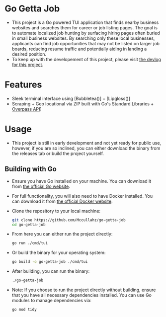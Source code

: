 # Go Getta Job
- This project is a Go powered TUI application that finds nearby business websites and searches them for career or job listing pages. The goal is to automate localized job hunting by surfacing hiring pages often buried in small business websites. By searching only these local businesses, applicants can find job opportunities that may not be listed on larger job boards, reducing resume traffic and potentially aiding in landing a desired position.
- To keep up with the developement of this project, please visit [the devlog for this project](https://mccullahz.github.io/#/articles/job-scraper-cli).

# Features
- Sleek terminal interface using [Bubbletea()] + [Lipgloss()]
- Scraping + Geo locational via ZIP built with Go's Standard Libraries + [Overpass API]()]

# Usage
- This project is still in early development and not yet ready for public use, however, if you are so inclined, you can either download the binary from the releases tab or build the project yourself.

## Building with Go
- Ensure you have Go installed on your machine. You can download it from [the official Go website](https://golang.org/dl/).
- For full functionality, you will also need to have Docker installed. You can download it from [the official Docker website](https://www.docker.com/get-started).

- Clone the repository to your local machine:
  ```bash
  git clone https://github.com/Mccullahz/go-getta-job
  cd go-getta-job
  ```
- From here you can either run the project directly:
  ```bash
  go run ./cmd/tui
  ```
- Or build the binary for your operating system:
  ```bash
  go build -o go-getta-job ./cmd/tui
  ```
- After building, you can run the binary:
  ```bash
  ./go-getta-job
  ```
- Note: If you choose to run the project directly without building, ensure that you have all necessary dependencies installed. You can use Go modules to manage dependencies via:
  ```bash
  go mod tidy
  ```
